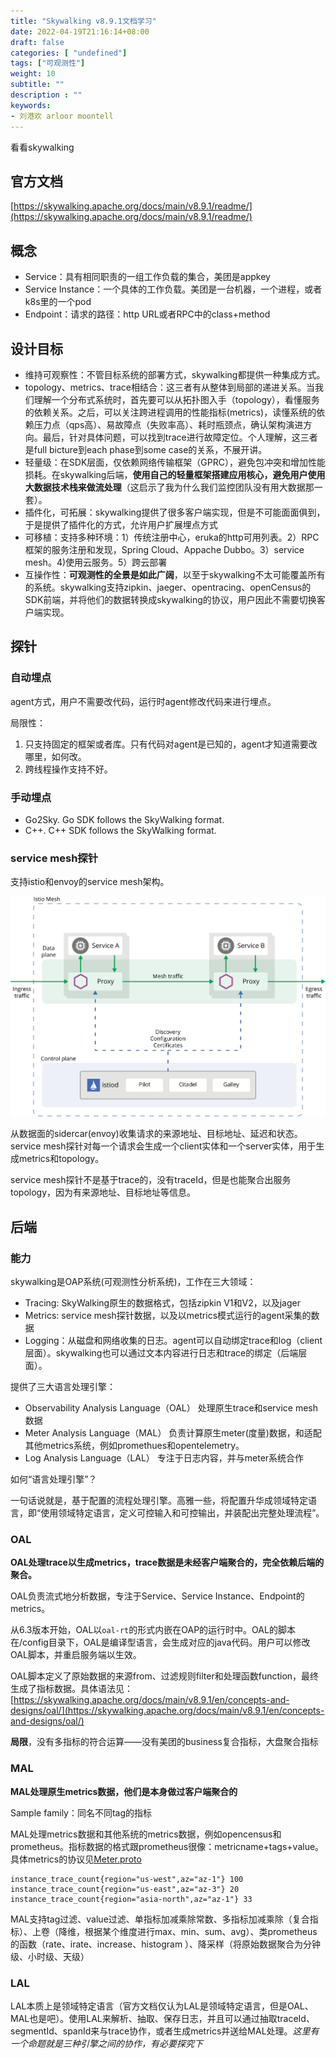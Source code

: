 ```yaml
---
title: "Skywalking v8.9.1文档学习"
date: 2022-04-19T21:16:14+08:00
draft: false
categories: [ "undefined"]
tags: ["可观测性"]
weight: 10
subtitle: ""
description : ""
keywords:
- 刘港欢 arloor moontell
---
```


看看skywalking
<!--more-->

## 官方文档

[https://skywalking.apache.org/docs/main/v8.9.1/readme/](https://skywalking.apache.org/docs/main/v8.9.1/readme/)

## 概念

- Service：具有相同职责的一组工作负载的集合，美团是appkey
- Service Instance：一个具体的工作负载。美团是一台机器，一个进程，或者k8s里的一个pod
- Endpoint：请求的路径：http URL或者RPC中的class+method

## 设计目标

- 维持可观察性：不管目标系统的部署方式，skywalking都提供一种集成方式。
- topology、metrics、trace相结合：这三者有从整体到局部的递进关系。当我们理解一个分布式系统时，首先要可以从拓扑图入手（topology），看懂服务的依赖关系。之后，可以关注跨进程调用的性能指标(metrics)，读懂系统的依赖压力点（qps高）、易故障点（失败率高）、耗时瓶颈点，确认架构演进方向。最后，针对具体问题，可以找到trace进行故障定位。个人理解，这三者是full  bicture到each phase到some case的关系，不展开讲。
- 轻量级：在SDK层面，仅依赖网络传输框架（GPRC），避免包冲突和增加性能损耗。在skywalking后端，**使用自己的轻量框架搭建应用核心，避免用户使用大数据技术栈来做流处理**（这启示了我为什么我们监控团队没有用大数据那一套）。
- 插件化，可拓展：skywalking提供了很多客户端实现，但是不可能面面俱到，于是提供了插件化的方式，允许用户扩展埋点方式
- 可移植：支持多种环境：1）传统注册中心，eruka的http可用列表。2）RPC框架的服务注册和发现，Spring Cloud、Appache Dubbo。3）service mesh。4)使用云服务。5）跨云部署
- 互操作性：**可观测性的全景是如此广阔**，以至于skywalking不太可能覆盖所有的系统。skywalking支持zipkin、jaeger、opentracing、openCensus的SDK前端，并将他们的数据转换成skywalking的协议，用户因此不需要切换客户端实现。

## 探针

### 自动埋点

agent方式，用户不需要改代码，运行时agent修改代码来进行埋点。

局限性：

1. 只支持固定的框架或者库。只有代码对agent是已知的，agent才知道需要改哪里，如何改。
2. 跨线程操作支持不好。

### 手动埋点

- Go2Sky. Go SDK follows the SkyWalking format.
- C++. C++ SDK follows the SkyWalking format.

### service mesh探针

支持istio和envoy的service mesh架构。

![](/img/istio-arch.svg)

从数据面的sidercar(envoy)收集请求的来源地址、目标地址、延迟和状态。service mesh探针对每一个请求会生成一个client实体和一个server实体，用于生成metrics和topology。

service mesh探针不是基于trace的，没有traceId，但是也能聚合出服务topology，因为有来源地址、目标地址等信息。

## 后端

### 能力

skywalking是OAP系统(可观测性分析系统)，工作在三大领域：

- Tracing: SkyWalking原生的数据格式，包括zipkin V1和V2，以及jager
- Metrics: service mesh探针数据，以及以metrics模式运行的agent采集的数据
- Logging：从磁盘和网络收集的日志。agent可以自动绑定trace和log（client层面）。skywalking也可以通过文本内容进行日志和trace的绑定（后端层面）。

提供了三大语言处理引擎：

- Observability Analysis Language（OAL） 处理原生trace和service mesh数据
- Meter Analysis Language（MAL） 负责计算原生meter(度量)数据，和适配其他metrics系统，例如promethues和opentelemetry。
- Log Analysis Language（LAL） 专注于日志内容，并与meter系统合作

如何“语言处理引擎”？

一句话说就是，基于配置的流程处理引擎。高雅一些，将配置升华成领域特定语言，即“使用领域特定语言，定义可控输入和可控输出，并装配出完整处理流程”。

### OAL

**OAL处理trace以生成metrics，trace数据是未经客户端聚合的，完全依赖后端的聚合。**

OAL负责流式地分析数据，专注于Service、Service Instance、Endpoint的metrics。

从6.3版本开始，OAL以`oal-rt`的形式内嵌在OAP的运行时中。OAL的脚本在/config目录下，OAL是编译型语言，会生成对应的java代码。用户可以修改OAL脚本，并重启服务端以生效。

OAL脚本定义了原始数据的来源from、过滤规则filter和处理函数function，最终生成了指标数据。具体语法见：[https://skywalking.apache.org/docs/main/v8.9.1/en/concepts-and-designs/oal/](https://skywalking.apache.org/docs/main/v8.9.1/en/concepts-and-designs/oal/)

**局限**，没有多指标的符合运算——没有美团的business复合指标，大盘聚合指标

### MAL

**MAL处理原生metrics数据，他们是本身做过客户端聚合的**

Sample family：同名不同tag的指标

MAL处理metrics数据和其他系统的metrics数据，例如opencensus和prometheus。指标数据的格式跟prometheus很像：metricname+tags+value。具体metrics的协议见[Meter.proto](https://github.com/apache/skywalking-data-collect-protocol/blob/master/language-agent/Meter.proto)

```
instance_trace_count{region="us-west",az="az-1"} 100
instance_trace_count{region="us-east",az="az-3"} 20
instance_trace_count{region="asia-north",az="az-1"} 33
```


MAL支持tag过滤、value过滤、单指标加减乘除常数、多指标加减乘除（复合指标）、上卷（降维，根据某个维度进行max、min、sum、avg）、类prometheus的函数（rate、irate、increase、histogram ）、降采样（将原始数据聚合为分钟级、小时级、天级）

### LAL

LAL本质上是领域特定语言（官方文档仅认为LAL是领域特定语言，但是OAL、MAL也是吧）。使用LAL来解析、抽取、保存日志，并且可以通过抽取traceId、segmentId、spanId来与trace协作，或者生成metrics并送给MAL处理。*这里有一个命题就是三种引擎之间的协作，有必要探究下*